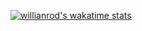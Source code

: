 [![willianrod's wakatime stats](https://github-readme-stats.vercel.app/api/wakatime?username=areeg94fahad)](https://github.com/anuraghazra/github-readme-stats)

